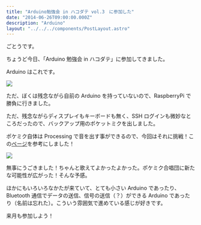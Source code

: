 ```yaml
---
title: "Arduino勉強会 in ハコダテ vol.3　に参加した"
date: "2014-06-26T09:00:00.000Z"
description: "Arduino"
layout: "../../../components/PostLayout.astro"
---
```


ごとうです。

ちょうど今日、「Arduino 勉強会 in ハコダテ」に参加してきました。

Arduino はこれです。

![](https://cdn-images-1.medium.com/max/2000/0*olSWlSXxkUYZurBo.jpg)

ただ、ぼくは残念ながら自前の Arduino を持っていないので、RaspberryPi で勝負に行きました。

ただ、残念ながらディスプレイもキーボードも無く、SSH ログインも微妙なところだったので、バックアップ用のポケットミクを出しました。

ポケミク自体は Processing で音を出す事ができるので、今回はそれに挑戦！この[ページ](http://karaage.hatenadiary.jp/entry/2014/04/07/001531)を参考にしました！

![](https://cdn-images-1.medium.com/max/2000/0*VtBotX_X-IrWkBL6.jpg)

無事にうごきました！ちゃんと歌えてよかったよかった。ポケミク合唱団に新たな可能性が広がった！そんな予感。

ほかにもいろいろなかたが来ていて、とても小さい Arduino であったり、Bluetooth 通信でデータの送信、信号の送信（？）ができる Arduino であったり（名前は忘れた）。こういう雰囲気で進めている感じが好きです。

来月も参加しよう！
